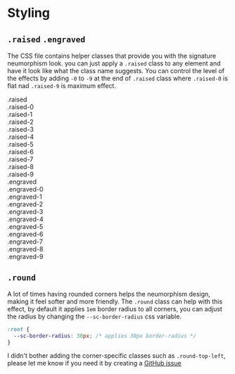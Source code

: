 # Styling

## `.raised`  `.engraved`

The CSS file contains helper classes that provide you with the signature neumorphism look. you can just apply a `.raised` class to any element and have it look like what the class name suggests. 
You can control the level of the effects by adding `-0` to `-9` at the end of `.raised` class where `.raised-0` is flat nad `.raised-9` is maximum effect.


<div class="flex ma-4">
  <div class="w-4">
    <div class="px-2 py-4 mb-3 round raised">
      <span>.raised</span>
    </div>
    <div class="px-2 py-4 mb-3 round raised-0">
      <span>.raised-0</span>
    </div>
    <div class="px-2 py-4 mb-3 round raised-1">
      <span>.raised-1</span>
    </div>
    <div class="px-2 py-4 mb-3 round raised-2">
      <span>.raised-2</span>
    </div>
    <div class="px-2 py-4 mb-3 round raised-3">
      <span>.raised-3</span>
    </div>
    <div class="px-2 py-4 mb-3 round raised-4">
      <span>.raised-4</span>
    </div>
    <div class="px-2 py-4 mb-3 round raised-5">
      <span>.raised-5</span>
    </div>
    <div class="px-2 py-4 mb-3 round raised-6">
      <span>.raised-6</span>
    </div>
    <div class="px-2 py-4 mb-3 round raised-7">
      <span>.raised-7</span>
    </div>
    <div class="px-2 py-4 mb-3 round raised-8">
      <span>.raised-8</span>
    </div>
    <div class="px-2 py-4 mb-3 round raised-9">
      <span>.raised-9</span>
    </div>
  </div>
  <div class="w-1"></div>
  <div class="w-4">
    <div class="px-2 py-4 mb-3 round engraved">
      <span>.engraved</span>
    </div>
    <div class="px-2 py-4 mb-3 round engraved-0">
      <span>.engraved-0</span>
    </div>
    <div class="px-2 py-4 mb-3 round engraved-1">
      <span>.engraved-1</span>
    </div>
    <div class="px-2 py-4 mb-3 round engraved-2">
      <span>.engraved-2</span>
    </div>
    <div class="px-2 py-4 mb-3 round engraved-3">
      <span>.engraved-3</span>
    </div>
    <div class="px-2 py-4 mb-3 round engraved-4">
      <span>.engraved-4</span>
    </div>
    <div class="px-2 py-4 mb-3 round engraved-5">
      <span>.engraved-5</span>
    </div>
    <div class="px-2 py-4 mb-3 round engraved-6">
      <span>.engraved-6</span>
    </div>
    <div class="px-2 py-4 mb-3 round engraved-7">
      <span>.engraved-7</span>
    </div>
    <div class="px-2 py-4 mb-3 round engraved-8">
      <span>.engraved-8</span>
    </div>
    <div class="px-2 py-4 mb-3 round engraved-9">
      <span>.engraved-9</span>
    </div>
  </div>
</div>

## `.round`

A lot of times having rounded corners helps the neumorphism design, making it feel softer and more friendly. The `.round` class can help with this effect, by default it applies `1em` border radius to all corners, you can adjust the radius by changing the `--sc-border-radius` css variable.

```css
:root {
  --sc-border-radius: 30px; /* applies 30px border-radius */
}
``` 

I didn't bother adding the corner-specific classes such as `.round-top-left`, please let me know if you need it by creating a [GitHub issue](https://github.com/seanwuapps/soft-components/issues/new)
